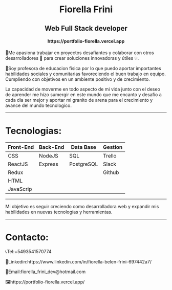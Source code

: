 <h1 align="center"> Fiorella Frini </h1>

<h2 align="center">
Web Full Stack developer
</h2>

<h4 align="center">https://portfolio-fiorella.vercel.app </h4>

🚀Me apasiona trabajar en proyectos desafiantes y colaborar con otros desarrolladores 🤝 para crear soluciones innovadoras y útiles 💡.

🏀Soy profesora de educacion fisica por lo que puedo aportar importantes habilidades sociales y comunitarias favoreciendo el buen trabajo en equipo. Cumpliendo con objetivos en un ambiente positivo y de crecimiento.

La capacidad de moverme en todo aspecto de mi vida junto con el deseo de aprender me hizo sumergir en este mundo que me encanto y desafio a cada dia ser mejor y aportar mi granito de arena para el crecimiento y avance del mundo tecnologico.
<hr></hr>



<h1>Tecnologias:</h1>
<!-- 📍Programming language: JavaScript. -->
<!-- 📍Web Technologies: NodeJS, CSS, HTML. -->
<!-- 📍Framework/ Libraries: ReactJS, Redux, Express. -->
<!-- 📍Database: PostgreSQL, Sequelize. -->
<!-- 📍Project Management: Trello, Slack. -->
<!-- 📍Version control: Git, Github. -->

| Front-End | Back-End | Data Base |  Gestion  |
| --------- | -------- | --------- | --------- |
| CSS       | NodeJS   | SQL       |  Trello   | 
| ReactJS   | Express  | PostgreSQL|  Slack    |
| Redux     |          |           |  Github   |
| HTML      |          |           |           |
| JavaScrip |          |           |           |

<hr></hr>

Mi objetivo es seguir creciendo como desarrolladora web y expandir mis habilidades en nuevas tecnologías y herramientas.

<hr></hr>


 <h1>Contacto:</h1>
<p>📞Tel:+5493541570774</p>
<p>📢Linkedin:https://www.linkedin.com/in/fiorella-belen-frini-697442a7/</p>
<p>📑Email:fiorella_frini_dev@hotmail.com</p>
<P>🖼https://portfolio-fiorella.vercel.app/</p>
